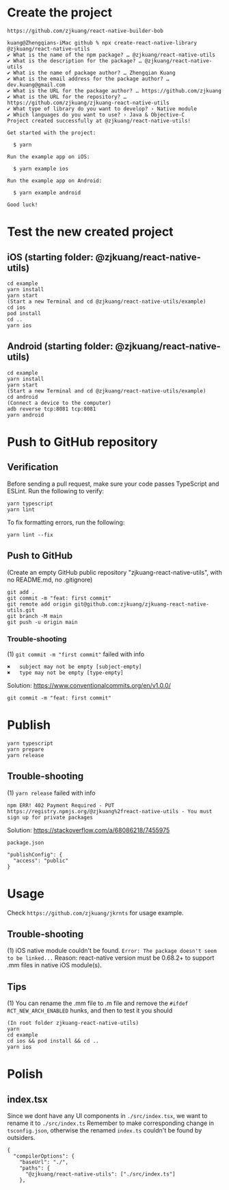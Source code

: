 # Create the project

`https://github.com/zjkuang/react-native-builder-bob`

```
kuang@Zhengqians-iMac github % npx create-react-native-library @zjkuang/react-native-utils
✔ What is the name of the npm package? … @zjkuang/react-native-utils
✔ What is the description for the package? … @zjkuang/react-native-utils
✔ What is the name of package author? … Zhengqian Kuang
✔ What is the email address for the package author? … dev.kuang@gmail.com
✔ What is the URL for the package author? … https://github.com/zjkuang
✔ What is the URL for the repository? … https://github.com/zjkuang/zjkuang-react-native-utils
✔ What type of library do you want to develop? › Native module
✔ Which languages do you want to use? › Java & Objective-C
Project created successfully at @zjkuang/react-native-utils!

Get started with the project:

  $ yarn

Run the example app on iOS:

  $ yarn example ios

Run the example app on Android:

  $ yarn example android

Good luck!
```

# Test the new created project

## iOS (starting folder: @zjkuang/react-native-utils)

```
cd example
yarn install
yarn start
(Start a new Terminal and cd @zjkuang/react-native-utils/example)
cd ios
pod install
cd ..
yarn ios
```

## Android (starting folder: @zjkuang/react-native-utils)
```
cd example
yarn install
yarn start
(Start a new Terminal and cd @zjkuang/react-native-utils/example)
cd android
(Connect a device to the computer)
adb reverse tcp:8081 tcp:8081
yarn android
```

# Push to GitHub repository

## Verification

Before sending a pull request, make sure your code passes TypeScript and ESLint. Run the following to verify:

```
yarn typescript
yarn lint
```

To fix formatting errors, run the following:

```
yarn lint --fix
```

## Push to GitHub

(Create an empty GitHub public repository "zjkuang-react-native-utils", with no README.md, no .gitignore)

```
git add .
git commit -m "feat: first commit"
git remote add origin git@github.com:zjkuang/zjkuang-react-native-utils.git
git branch -M main
git push -u origin main
```

### Trouble-shooting

(1) `git commit -m "first commit"` failed with info
```
✖   subject may not be empty [subject-empty]
✖   type may not be empty [type-empty]
```
Solution:
https://www.conventionalcommits.org/en/v1.0.0/

`git commit -m "feat: first commit"`

# Publish

```
yarn typescript
yarn prepare
yarn release
```

## Trouble-shooting

(1) `yarn release` failed with info
```
npm ERR! 402 Payment Required - PUT https://registry.npmjs.org/@zjkuang%2freact-native-utils - You must sign up for private packages
```
Solution:
https://stackoverflow.com/a/68086218/7455975

`package.json`
```
"publishConfig": {
  "access": "public"
}
```

# Usage

Check `https://github.com/zjkuang/jkrnts` for usage example.

## Trouble-shooting

(1) iOS native module couldn't be found. `Error: The package doesn't seem to be linked...`
Reason: react-native version must be 0.68.2+ to support .mm files in native iOS module(s).

## Tips

(1) You can rename the .mm file to .m file and remove the `#ifdef RCT_NEW_ARCH_ENABLED` hunks, and then to test it you should
```
(In root folder zjkuang-react-native-utils)
yarn
cd example
cd ios && pod install && cd ..
yarn ios
```

# Polish

## index.tsx

Since we dont have any UI components in `./src/index.tsx`, we want to rename it to `./src/index.ts`
Remember to make corresponding change in `tsconfig.json`, otherwise the renamed `index.ts` couldn't be found by outsiders.
```
{
  "compilerOptions": {
    "baseUrl": "./",
    "paths": {
      "@zjkuang/react-native-utils": ["./src/index.ts"]
    },
```
